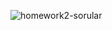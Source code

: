 ![homework2-sorular](https://user-images.githubusercontent.com/87023953/207903843-154165fc-2904-46f5-b671-a599781519fa.png)
